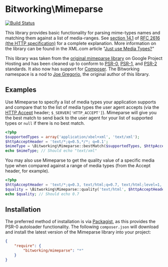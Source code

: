 # Bitworking\Mimeparse

[![Build Status](https://secure.travis-ci.org/ramsey/mimeparse.png)](http://travis-ci.org/ramsey/mimeparse)

This library provides basic functionality for parsing mime-types names and
matching them against a list of media-ranges. See [section 14.1][http-accept] of
[RFC 2616 (the HTTP specification)][http] for a complete explanation. More
information on the library can be found in the XML.com article
"[Just use Media Types?][jgregorio-restful]"

This library was taken from the [original mimeparse library][mimeparse]
on Google Project Hosting and has been cleaned up to conform to [PSR-0][],
[PSR-1][], and [PSR-2][] standards. It also now has support for [Composer][].
The Bitworking namespace is a nod to [Joe Gregorio][jgregorio], the original
author of this library.

## Examples

Use Mimeparse to specify a list of media types your application supports and
compare that to the list of media types the user agent accepts (via the
[HTTP Accept][http-accept] header; `$_SERVER['HTTP_ACCEPT']`). Mimeparse will
give you the best match to send back to the user agent for your list of
supported types or `null` if there is no best match.

```php
<?php
$supportedTypes = array('application/xbel+xml', 'text/xml');
$httpAcceptHeader = 'text/*;q=0.5,*/*; q=0.1';
$mimeType = \Bitworking\Mimeparse::bestMatch($supportedTypes, $httpAcceptHeader);
echo $mimeType; // Should echo "text/xml"
```

You may also use Mimeparse to get the quality value of a specific media type
when compared against a range of media types (from the Accept header, for example).

```php
<?php
$httpAcceptHeader = 'text/*;q=0.3, text/html;q=0.7, text/html;level=1, text/html;level=2;q=0.4, *\/*;q=0.5';
$quality = \Bitworking\Mimeparse::quality('text/html', $httpAcceptHeader);
echo $quality; // Should echo 0.7
```

## Installation

The preferred method of installation is via [Packagist][], as this provides
the PSR-0 autoloader functionality. The following `composer.json` will download
and install the latest version of the Mimeparse library into your project:

```json
{
    "require": {
        "bitworking/mimeparse": "*"
    }
}
```


[http-accept]: http://tools.ietf.org/html/rfc2616#section-14.1
[http]: http://tools.ietf.org/html/rfc2616
[jgregorio-restful]: http://www.xml.com/pub/a/2005/06/08/restful.html
[mimeparse]: http://code.google.com/p/mimeparse/
[PSR-0]: https://github.com/php-fig/fig-standards/blob/master/accepted/PSR-0.md
[PSR-1]: https://github.com/php-fig/fig-standards/blob/master/accepted/PSR-1-basic-coding-standard.md
[PSR-2]: https://github.com/php-fig/fig-standards/blob/master/accepted/PSR-2-coding-style-guide.md
[composer]: http://getcomposer.org/
[jgregorio]: http://bitworking.org/
[packagist]: http://packagist.org/

